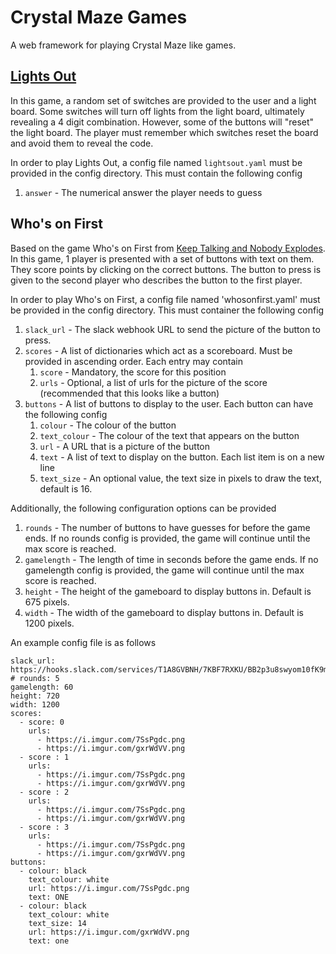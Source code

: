 # Crystal Maze Games

A web framework for playing Crystal Maze like games. 

## [Lights Out](http://www.crystalmazedatabase.com/game.php?id=2)

In this game, a random set of switches are provided to the user and a light board. Some switches will turn off lights from the light board, ultimately revealing
a 4 digit combination. However, some of the buttons will "reset" the light board. The player must remember which switches reset the board and avoid them to reveal
the code.

In order to play Lights Out, a config file named `lightsout.yaml` must be provided in the config directory. This must contain the following config

1. `answer` - The numerical answer the player needs to guess

## Who's on First

Based on the game Who's on First from [Keep Talking and Nobody Explodes](https://keeptalkinggame.com/). In this game, 1 player is presented with a set of buttons
with text on them. They score points by clicking on the correct buttons. The button to press is given to the second player who describes the button to the first
player.

In order to play Who's on First, a config file named 'whosonfirst.yaml' must be provided in the config directory. This must container the following config

1. `slack_url` - The slack webhook URL to send the picture of the button to press.
1. `scores` - A list of dictionaries which act as a scoreboard. Must be provided in ascending order. Each entry may contain
	1. `score` - Mandatory, the score for this position
	1. `urls` - Optional, a list of urls for the picture of the score (recommended that this looks like a button)
1. `buttons` - A list of buttons to display to the user. Each button can have the following config
	1. `colour` - The colour of the button
	1. `text_colour` - The colour of the text that appears on the button
	1. `url` - A URL that is a picture of the button
	1. `text` - A list of text to display on the button. Each list item is on a new line
	1. `text_size` - An optional value, the text size in pixels to draw the text, default is 16.

Additionally, the following configuration options can be provided

1. `rounds` - The number of buttons to have guesses for before the game ends. If no rounds config is provided, the game will continue until the max score is reached.
1. `gamelength` - The length of time in seconds before the game ends. If no gamelength config is provided, the game will continue until the max score is reached.
1. `height` - The height of the gameboard to display buttons in. Default is 675 pixels.
1. `width` - The width of the gameboard to display buttons in. Default is 1200 pixels.

An example config file is as follows

```
slack_url: https://hooks.slack.com/services/T1A8GVBNH/7KBF7RXKU/BB2p3u8swyom10fK9mPBWthw
# rounds: 5
gamelength: 60
height: 720
width: 1200
scores:
  - score: 0
    urls: 
      - https://i.imgur.com/7SsPgdc.png
      - https://i.imgur.com/gxrWdVV.png
  - score : 1
    urls:
      - https://i.imgur.com/7SsPgdc.png
      - https://i.imgur.com/gxrWdVV.png
  - score : 2
    urls:
      - https://i.imgur.com/7SsPgdc.png
      - https://i.imgur.com/gxrWdVV.png
  - score : 3
    urls:
      - https://i.imgur.com/7SsPgdc.png
      - https://i.imgur.com/gxrWdVV.png
buttons:
  - colour: black
    text_colour: white
    url: https://i.imgur.com/7SsPgdc.png
    text: ONE
  - colour: black
    text_colour: white
    text_size: 14
    url: https://i.imgur.com/gxrWdVV.png
    text: one

```